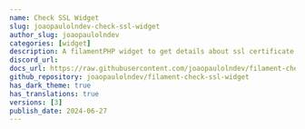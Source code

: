 ```yaml
---
name: Check SSL Widget
slug: joaopaulolndev-check-ssl-widget
author_slug: joaopaulolndev
categories: [widget]
description: A filamentPHP widget to get details about ssl certificate.
discord_url: 
docs_url: https://raw.githubusercontent.com/joaopaulolndev/filament-check-ssl-widget/main/README.md
github_repository: joaopaulolndev/filament-check-ssl-widget
has_dark_theme: true
has_translations: true
versions: [3]
publish_date: 2024-06-27    
---
```

